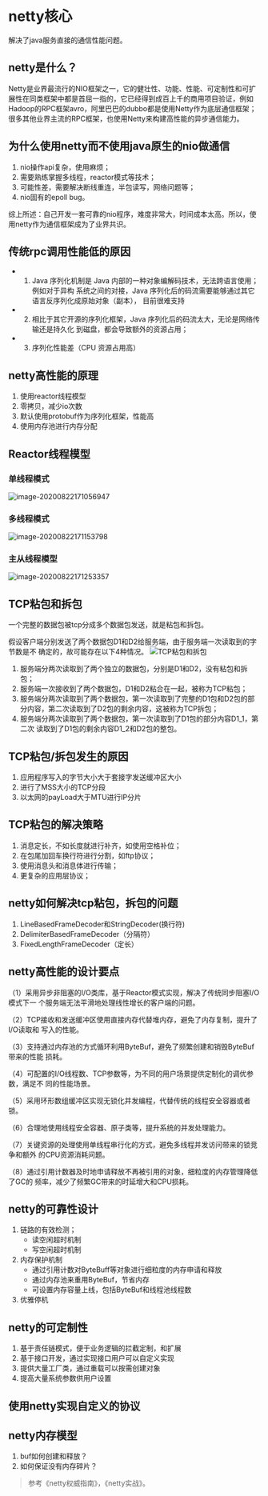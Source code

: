 # netty核心
解决了java服务直接的通信性能问题。

## netty是什么？
Netty是业界最流⾏的NIO框架之⼀，它的健壮性、功能、性能、可定制性和可扩展性在同类框架中都是⾸屈⼀指的，它已经得到成百上千的商⽤项⽬验证，例如Hadoop的RPC框架avro，阿里巴巴的dubbo都是使⽤Netty作为底层通信框架；很多其他业界主流的RPC框架，也使⽤Netty来构建⾼性能的异步通信能⼒。

## 为什么使用netty而不使用java原生的nio做通信
1. nio操作api复杂，使用麻烦；
2. 需要熟练掌握多线程，reactor模式等技术；
3. 可能性差，需要解决断线重连，半包读写，网络问题等；
4. nio固有的epoll bug。

综上所述：自己开发一套可靠的nio程序，难度非常大，时间成本太高。所以，使用netty作为通信框架成为了业界共识。

## 传统rpc调用性能低的原因
* 1) Java 序列化机制是 Java 内部的一种对象编解码技术，无法跨语言使用；例如对于异构 系统之间的对接，Java 序列化后的码流需要能够通过其它语言反序列化成原始对象（副本）， 目前很难支持
* 2) 相比于其它开源的序列化框架，Java 序列化后的码流太大，无论是网络传输还是持久化 到磁盘，都会导致额外的资源占用；
* 3) 序列化性能差（CPU 资源占用高）

## netty高性能的原理
1. 使用reactor线程模型
2. 零拷贝，减少io次数
3. 默认使用protobuf作为序列化框架，性能高
4. 使用内存池进行内存分配



## Reactor线程模型

### 单线程模式

![image-20200822171056947](../images/kuangjia/reactor-single.png)



### 多线程模式

![image-20200822171153798](../images/kuangjia/reactor-threads.png)



### 主从线程模型

![image-20200822171253357](../images/kuangjia/reactor-master.png)

## TCP粘包和拆包
一个完整的数据包被tcp分成多个数据包发送，就是粘包和拆包。

假设客户端分别发送了两个数据包D1和D2给服务端，由于服务端⼀次读取到的字节数是不 确定的，故可能存在以下4种情况。
![TCP粘包和拆包](../images/network/tcp-data.png)

1. 服务端分两次读取到了两个独⽴的数据包，分别是D1和D2，没有粘包和拆包；
2. 服务端⼀次接收到了两个数据包，D1和D2粘合在⼀起，被称为TCP粘包；
3. 服务端分两次读取到了两个数据包，第⼀次读取到了完整的D1包和D2包的部分内容，第⼆次读取到了D2包的剩余内容，这被称为TCP拆包；
4. 服务端分两次读取到了两个数据包，第⼀次读取到了D1包的部分内容D1_1，第⼆次 读取到了D1包的剩余内容D1_2和D2包的整包。

## TCP粘包/拆包发⽣的原因
1. 应用程序写入的字节大小大于套接字发送缓冲区大小
2. 进行了MSS大小的TCP分段
3. 以太网的payLoad大于MTU进行IP分片

## TCP粘包的解决策略
1. 消息定长，不如长度就进行补齐，如使用空格补位；
2. 在包尾加回车换行符进行分割，如ftp协议；
3. 使用消息头和消息体进行传输；
4. 更复杂的应用层协议；

## netty如何解决tcp粘包，拆包的问题
1. LineBasedFrameDecoder和StringDecoder(换行符)
2. DelimiterBasedFrameDecoder（分隔符）
3. FixedLengthFrameDecoder（定长）

## netty高性能的设计要点
（1）采⽤异步⾮阻塞的I/O类库，基于Reactor模式实现，解决了传统同步阻塞I/O模式下⼀ 个服务端⽆法平滑地处理线性增长的客户端的问题。

（2）TCP接收和发送缓冲区使⽤直接内存代替堆内存，避免了内存复制，提升了I/O读取和 写⼊的性能。

（3）⽀持通过内存池的⽅式循环利⽤ByteBuf，避免了频繁创建和销毁ByteBuf带来的性能 损耗。

（4）可配置的I/O线程数、TCP参数等，为不同的⽤户场景提供定制化的调优参数，满⾜不 同的性能场景。

（5）采⽤环形数组缓冲区实现⽆锁化并发编程，代替传统的线程安全容器或者锁。

（6）合理地使⽤线程安全容器、原⼦类等，提升系统的并发处理能⼒。

（7）关键资源的处理使⽤单线程串⾏化的⽅式，避免多线程并发访问带来的锁竞争和额外 的CPU资源消耗问题。

（8）通过引⽤计数器及时地申请释放不再被引⽤的对象，细粒度的内存管理降低了GC的 频率，减少了频繁GC带来的时延增⼤和CPU损耗。

## netty的可靠性设计
1. 链路的有效检测；
    * 读空闲超时机制
    * 写空闲超时机制
2. 内存保护机制
    * 通过引用计数对ByteBuff等对象进行细粒度的内存申请和释放
    * 通过内存池来重用ByteBuf，节省内存
    * 可设置内存容量上线，包括ByteBuf和线程池线程数
3. 优雅停机

## netty的可定制性
1. 基于责任链模式，便于业务逻辑的拦截定制，和扩展
2. 基于接口开发，通过实现接口用户可以自定义实现
3. 提供大量工厂类，通过重载可以按需创建对象
4. 提高大量系统参数供用户设置


## 使用netty实现自定义的协议

## netty内存模型
1. buf如何创建和释放？
2. 如何保证没有内存碎片？

> 参考《netty权威指南》，《netty实战》。

